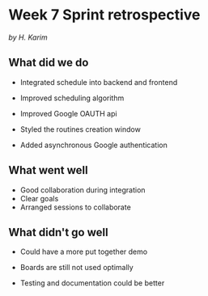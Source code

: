 
# Week 7 Sprint retrospective

_by H. Karim_

  

## What did we do

- Integrated schedule into backend and frontend

- Improved scheduling algorithm

- Improved Google OAUTH api

- Styled the routines creation window

- Added asynchronous Google authentication


## What went well

- Good collaboration during integration
- Clear goals
- Arranged sessions to collaborate

  

## What didn't go well

- Could have a more put together demo

- Boards are still not used optimally

- Testing and documentation could be better 

